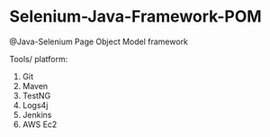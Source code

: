 # Selenium-Java-Framework-POM
@Java-Selenium Page Object Model framework 

Tools/ platform:

1. Git
2. Maven
3. TestNG
4. Logs4j
5. Jenkins 
6. AWS Ec2

